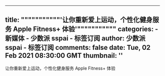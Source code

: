
---
title: """""""""""'让你重新爱上运动，个性化健身服务 Apple Fitness+ 体验'"""""""""""
categories: 
    - 新媒体
    - 少数派 sspai - 标签订阅
author: 少数派 sspai - 标签订阅
comments: false
date: Tue, 02 Feb 2021 08:30:00 GMT
thumbnail: ''
---

<div>   
让你重新爱上运动，个性化健身服务 Apple Fitness+ 体验  
</div>
            